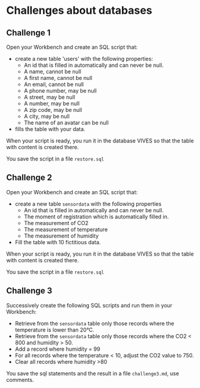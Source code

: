 # Challenges about databases

## Challenge 1

Open your Workbench and create an SQL script that:
* create a new table 'users' with the following properties:
    * An id that is filled in automatically and can never be null.
    * A name, cannot be null
    * A first name, cannot be null
    * An email, cannot be null
    * A phone number, may be null
    * A street, may be null
    * A number, may be null
    * A zip code, may be null
    * A city, may be null
    * The name of an avatar can be null
* fills the table with your data.

When your script is ready, you run it in the database VIVES so that the table with content is created there.

You save the script in a file `restore.sql`

## Challenge 2

Open your Workbench and create an SQL script that:
* create a new table `sensordata` with the following properties
    * An id that is filled in automatically and can never be null.
    * The moment of registration which is automatically filled in.
    * The measurement of CO2
    * The measurement of temperature
    * The measurement of humidity
* Fill the table with 10 fictitious data.

When your script is ready, you run it in the database VIVES so that the table with content is created there.

You save the script in a file `restore.sql`

## Challenge 3

Successively create the following SQL scripts and run them in your Workbench:
* Retrieve from the `sensordata` table only those records where the temperature is lower than 20°C.
* Retrieve from the `sensordata` table only those records where the CO2 < 800 and humidity > 50.
* Add a record where humidity = 99
* For all records where the temperature < 10, adjust the CO2 value to 750.
* Clear all records where humidity >80

You save the sql statements and the result in a file `challenge3.md`, use comments.



